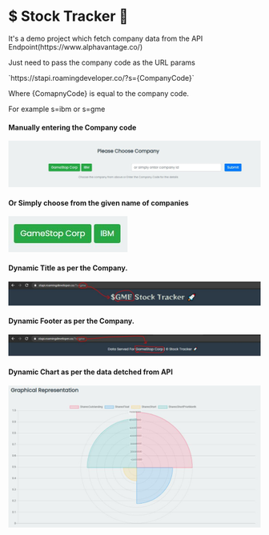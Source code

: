 <h1>$ Stock Tracker 🚀</h1>
<p>
	It's a demo project which fetch company data from the API
	Endpoint(https://www.alphavantage.co/)
</p>
<p>Just need to pass the company code as the URL params</p>
		`https://stapi.roamingdeveloper.co/?s={CompanyCode}`
<p>Where {ComapnyCode} is equal to the company code.</p>
<p>For example s=ibm or s=gme</p>

<h4>Manually entering the Company code</h4>
<img src="./assets/img1.jpg">

<h4>Or Simply choose from the given name of companies</h4>
<img src="./assets/img2.jpg">

<h4>Dynamic Title as per the Company.</h4>
<img src="./assets/img3.jpg">

<h4>Dynamic Footer as per the Company.</h4>
<img src="./assets/img4.jpg">

<h4>Dynamic Chart as per the data detched from API</h4>
<img src="./assets/img5.jpg">
